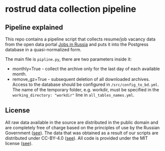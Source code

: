# rostrud data collection pipeline

## Pipeline explained

This repo contains a pipeline script that collects resume/job vacancy data from the open data portal [Jobs in Russia](https://trudvsem.ru/) and puts it into the Postgress database in a quasi-normalized form.

The main file is `pipline.py`, there are two parameters inside it:
* monthly=True - collect the archive only for the last day of each available month. 
* remove_gz=True - subsequent deletion of all downloaded archives.
Access to the database should be configured in `/src/config_to_bd.yml`.
The name of the temporary folder, e.g. workdir, must be specified in the `working_directory: "workdir"` line in `all_tables_names.yml`.

## License

All raw data available in the source are distributed in the public domain and are completely free of charge based on the principles of use by the Russian Government ([see](https://github.com/Ellariel/rostrud_pipeline/blob/main/misc/protokol2016.pdf)). The data that was obtained as a result of our scripts are distributed under CC-BY-4.0 ([see](https://github.com/Ellariel/rostrud_pipeline/blob/main/misc/protokol2016.pdf)). All code is provided under the MIT license ([see](https://github.com/Ellariel/rostrud_pipeline/blob/main/LICENSE)).